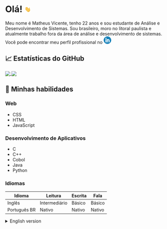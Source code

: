 
# Olá! <img src="https://github.com/MattheusVicente/MattheusVicente/blob/main/wave.gif" width="20px">

Meu nome é Matheus Vicente, tenho 22 anos e sou estudante de Análise e Desenvolvimento de Sistemas. Sou brasileiro, moro no litoral paulista e atualmente trabalho fora da área de análise e desenvolvimento de sistemas. Você pode encontrar meu perfil profissional no [![LinkedIn][1.2]][1]


## &#x1f4c8; Estatísticas do GitHub
<a href="https://github.com/MattheusVicente/MattheusVicente">
  <img align="center" src="https://github-readme-stats.vercel.app/api?username=mattheusvicente&show_icons=true&theme=chartreuse-dark&locale=pt-br" />
</a>
<a href="https://github.com/MattheusVicente/MattheusVicente">
  <img align="center" src="https://github-readme-stats.vercel.app/api/top-langs/?username=MattheusVicente&theme=chartreuse-dark&locale=pt-br" />
</a>

## 📜 Minhas habilidades

### Web

- CSS
- HTML
- JavaScript

### Desenvolvimento de Aplicativos

- C
- C++
- Cobol
- Java
- Python

### Idiomas

| Idioma       | Leitura       | Escrita | Fala   |
| ------------ | ------------- | ------- | ------ |
| Inglês       | Intermediário | Básico  | Básico |
| Português BR | Nativo        | Nativo  | Nativo |


<details>
<summary>
  English version
</summary>
  
# Hello! <img src="https://github.com/MattheusVicente/MattheusVicente/blob/main/wave.gif" width="30px">
  
My name is Matheus Vicente, I'm 22 years old and I'm a Systems Analysis and Development student. I am Brazilian, live on the coast of São Paulo and currently work outside the area of analysis and systems development. You can find my professional profile at [![LinkedIn][1.2]][1]

## &#x1f4c8; GitHub Stats
<a href="https://github.com/MattheusVicente/MattheusVicente">
  <img align="center" src="https://github-readme-stats.vercel.app/api?username=mattheusvicente&show_icons=true&theme=chartreuse-dark" />
</a>
<a href="https://github.com/MattheusVicente/MattheusVicente">
  <img align="center" src="https://github-readme-stats.vercel.app/api/top-langs/?username=MattheusVicente&theme=chartreuse-dark" />
</a>

## 📜 My skills

### Web technologies

- CSS
- HTML
- JavaScript

### Application Development

- C
- C++
- Cobol
- Java
- Python

### Languages

| Language      | Reading       | Writing | Speech |
| ------------- | ------------- | ------- | ------ |
| English       | Intermediary  | Basic   | Basic  |
| Portuguese BR | Native        | Native  | Native |

</details>


<!-- icons without padding -->

[1.2]: https://github.com/MattheusVicente/MattheusVicente/blob/main/linkedin-icon%20(1).png


<!-- links to your social media accounts -->

[1]: https://www.linkedin.com/in/matheus-vicente-027a23b9/

